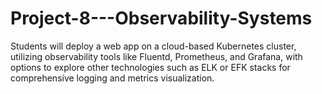 # Project-8---Observability-Systems
Students will deploy a web app on a cloud-based Kubernetes cluster, utilizing observability tools like Fluentd, Prometheus, and Grafana, with options to explore other technologies such as ELK or EFK stacks for comprehensive logging and metrics visualization.
